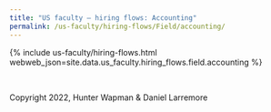 ```yaml
---
title: "US faculty — hiring flows: Accounting"
permalink: /us-faculty/hiring-flows/Field/accounting/
---
```


{% include us-faculty/hiring-flows.html webweb_json=site.data.us_faculty.hiring_flows.field.accounting %}

<br>

Copyright 2022, Hunter Wapman & Daniel Larremore